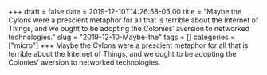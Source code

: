 +++draft = falsedate = 2019-12-10T14:26:58-05:00title = "Maybe the Cylons were a prescient metaphor for all that is terrible about the Internet of Things, and we ought to be adopting the Colonies’ aversion to networked technologies."slug = "2019-12-10-Maybe-the"tags = []categories = ["micro"]+++Maybe the Cylons were a prescient metaphor for all that is terrible about the Internet of Things, and we ought to be adopting the Colonies’ aversion to networked technologies.